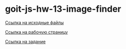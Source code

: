 # goit-js-hw-13-image-finder

[Ссылка на исходные файлы](https://github.com/Rina-Silver/goit-js-hw-13-image-finder)

[Ссылка на рабочую страницу](https://rina-silver.github.io/goit-js-hw-13-image-finder/)

[Ссылка на задание](https://github.com/goitacademy/javascript-homework/tree/main/homework-13)
